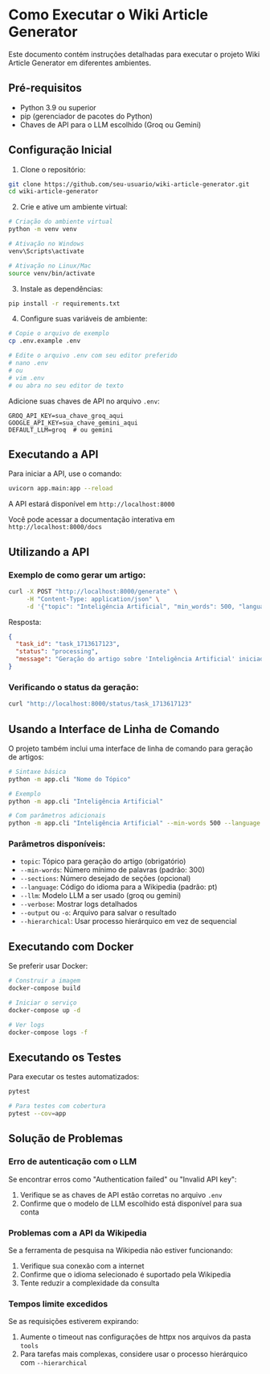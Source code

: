 # Como Executar o Wiki Article Generator

Este documento contém instruções detalhadas para executar o projeto Wiki Article Generator em diferentes ambientes.

## Pré-requisitos

- Python 3.9 ou superior
- pip (gerenciador de pacotes do Python)
- Chaves de API para o LLM escolhido (Groq ou Gemini)

## Configuração Inicial

1. Clone o repositório:
```bash
git clone https://github.com/seu-usuario/wiki-article-generator.git
cd wiki-article-generator
```

2. Crie e ative um ambiente virtual:
```bash
# Criação do ambiente virtual
python -m venv venv

# Ativação no Windows
venv\Scripts\activate

# Ativação no Linux/Mac
source venv/bin/activate
```

3. Instale as dependências:
```bash
pip install -r requirements.txt
```

4. Configure suas variáveis de ambiente:
```bash
# Copie o arquivo de exemplo
cp .env.example .env

# Edite o arquivo .env com seu editor preferido
# nano .env
# ou
# vim .env
# ou abra no seu editor de texto
```

Adicione suas chaves de API no arquivo `.env`:
```
GROQ_API_KEY=sua_chave_groq_aqui
GOOGLE_API_KEY=sua_chave_gemini_aqui
DEFAULT_LLM=groq  # ou gemini
```

## Executando a API

Para iniciar a API, use o comando:

```bash
uvicorn app.main:app --reload
```

A API estará disponível em `http://localhost:8000`

Você pode acessar a documentação interativa em `http://localhost:8000/docs`

## Utilizando a API

### Exemplo de como gerar um artigo:

```bash
curl -X POST "http://localhost:8000/generate" \
     -H "Content-Type: application/json" \
     -d '{"topic": "Inteligência Artificial", "min_words": 500, "language": "pt"}'
```

Resposta:
```json
{
  "task_id": "task_1713617123",
  "status": "processing",
  "message": "Geração do artigo sobre 'Inteligência Artificial' iniciada. Use o task_id para verificar o status."
}
```

### Verificando o status da geração:

```bash
curl "http://localhost:8000/status/task_1713617123"
```

## Usando a Interface de Linha de Comando

O projeto também inclui uma interface de linha de comando para geração de artigos:

```bash
# Sintaxe básica
python -m app.cli "Nome do Tópico"

# Exemplo
python -m app.cli "Inteligência Artificial"

# Com parâmetros adicionais
python -m app.cli "Inteligência Artificial" --min-words 500 --language pt --llm groq --output artigo.json
```

### Parâmetros disponíveis:

- `topic`: Tópico para geração do artigo (obrigatório)
- `--min-words`: Número mínimo de palavras (padrão: 300)
- `--sections`: Número desejado de seções (opcional)
- `--language`: Código do idioma para a Wikipedia (padrão: pt)
- `--llm`: Modelo LLM a ser usado (groq ou gemini)
- `--verbose`: Mostrar logs detalhados
- `--output` ou `-o`: Arquivo para salvar o resultado
- `--hierarchical`: Usar processo hierárquico em vez de sequencial

## Executando com Docker

Se preferir usar Docker:

```bash
# Construir a imagem
docker-compose build

# Iniciar o serviço
docker-compose up -d

# Ver logs
docker-compose logs -f
```

## Executando os Testes

Para executar os testes automatizados:

```bash
pytest

# Para testes com cobertura
pytest --cov=app
```

## Solução de Problemas

### Erro de autenticação com o LLM

Se encontrar erros como "Authentication failed" ou "Invalid API key":

1. Verifique se as chaves de API estão corretas no arquivo `.env`
2. Confirme que o modelo de LLM escolhido está disponível para sua conta

### Problemas com a API da Wikipedia

Se a ferramenta de pesquisa na Wikipedia não estiver funcionando:

1. Verifique sua conexão com a internet
2. Confirme que o idioma selecionado é suportado pela Wikipedia
3. Tente reduzir a complexidade da consulta

### Tempos limite excedidos

Se as requisições estiverem expirando:

1. Aumente o timeout nas configurações de httpx nos arquivos da pasta `tools`
2. Para tarefas mais complexas, considere usar o processo hierárquico com `--hierarchical`